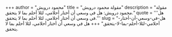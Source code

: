 +++
author = "محمود درويش"
title = "مقولة محمود درويش"
description = "مقولة محمود درويش: هل في وسعي أن أختار أحلامي، لئلا أحلم بما لا يتحقق."
quote = '''هل في وسعي أن أختار أحلامي، لئلا أحلم بما لا يتحقق.'''
slug = "هل-في-وسعي-أن-أختار-أحلامي-لئلا-أحلم-بما-لا-يتحقق"
+++
هل في وسعي أن أختار أحلامي، لئلا أحلم بما لا يتحقق.
